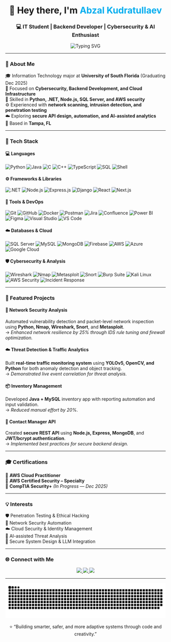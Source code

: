 <!-- Title and Intro -->
<h1 align="center">👋 Hey there, I'm <span style="color:#00AEEF;">Abzal Kudratullaev</span></h1>
<h3 align="center">💻 IT Student | Backend Developer | Cybersecurity & AI Enthusiast</h3>

<p align="center">
  <img src="https://readme-typing-svg.herokuapp.com?font=Fira+Code&weight=500&pause=1000&color=00AEEF&center=true&vCenter=true&width=500&lines=Cybersecurity+and+Cloud+Computing+Student;Backend+Developer+%7C+AI+Integrator;Penetration+Testing+and+Network+Security;Building+Secure+%26+Scalable+Systems;Always+Learning+%F0%9F%9A%80" alt="Typing SVG" />
</p>

---

### 🌌 About Me
🎓 Information Technology major at **University of South Florida** (Graduating Dec 2025)  
🔐 Focused on **Cybersecurity, Backend Development, and Cloud Infrastructure**  
🧠 Skilled in **Python, .NET, Node.js, SQL Server, and AWS security**  
⚙️ Experienced with **network scanning, intrusion detection, and penetration testing**  
☁️ Exploring **secure API design, automation, and AI-assisted analytics**  
📍 Based in **Tampa, FL**

---

### 🧠 Tech Stack

#### 💻 Languages
![Python](https://img.shields.io/badge/-Python-000?style=for-the-badge&logo=python)
![Java](https://img.shields.io/badge/-Java-000?style=for-the-badge&logo=openjdk)
![C](https://img.shields.io/badge/-C-000?style=for-the-badge&logo=c)
![C++](https://img.shields.io/badge/-C++-000?style=for-the-badge&logo=cplusplus)
![TypeScript](https://img.shields.io/badge/-TypeScript-000?style=for-the-badge&logo=typescript)
![SQL](https://img.shields.io/badge/-SQL-000?style=for-the-badge&logo=mysql)
![Shell](https://img.shields.io/badge/-Shell_Scripting-000?style=for-the-badge&logo=gnu-bash)

#### ⚙️ Frameworks & Libraries
![.NET](https://img.shields.io/badge/-DOTNET-000?style=for-the-badge&logo=dotnet)
![Node.js](https://img.shields.io/badge/-Node.js-000?style=for-the-badge&logo=nodedotjs)
![Express.js](https://img.shields.io/badge/-Express.js-000?style=for-the-badge&logo=express)
![Django](https://img.shields.io/badge/-Django-000?style=for-the-badge&logo=django)
![React](https://img.shields.io/badge/-React-000?style=for-the-badge&logo=react)
![Next.js](https://img.shields.io/badge/-Next.js-000?style=for-the-badge&logo=nextdotjs)

#### 🧰 Tools & DevOps
![Git](https://img.shields.io/badge/-Git-000?style=for-the-badge&logo=git)
![GitHub](https://img.shields.io/badge/-GitHub-000?style=for-the-badge&logo=github)
![Docker](https://img.shields.io/badge/-Docker-000?style=for-the-badge&logo=docker)
![Postman](https://img.shields.io/badge/-Postman-000?style=for-the-badge&logo=postman)
![Jira](https://img.shields.io/badge/-Jira-000?style=for-the-badge&logo=jira)
![Confluence](https://img.shields.io/badge/-Confluence-000?style=for-the-badge&logo=confluence)
![Power BI](https://img.shields.io/badge/-Power_BI-000?style=for-the-badge&logo=powerbi)
![Figma](https://img.shields.io/badge/-Figma-000?style=for-the-badge&logo=figma)
![Visual Studio](https://img.shields.io/badge/-Visual%20Studio-000?style=for-the-badge&logo=visualstudio)
![VS Code](https://img.shields.io/badge/-VS%20Code-000?style=for-the-badge&logo=visualstudiocode)

#### ☁️ Databases & Cloud
![SQL Server](https://img.shields.io/badge/-SQL%20Server-000?style=for-the-badge&logo=microsoftsqlserver)
![MySQL](https://img.shields.io/badge/-MySQL-000?style=for-the-badge&logo=mysql)
![MongoDB](https://img.shields.io/badge/-MongoDB-000?style=for-the-badge&logo=mongodb)
![Firebase](https://img.shields.io/badge/-Firebase-000?style=for-the-badge&logo=firebase)
![AWS](https://img.shields.io/badge/-AWS-000?style=for-the-badge&logo=amazonaws)
![Azure](https://img.shields.io/badge/-Azure-000?style=for-the-badge&logo=microsoftazure)
![Google Cloud](https://img.shields.io/badge/-Google_Cloud-000?style=for-the-badge&logo=googlecloud)

#### 🛡️ Cybersecurity & Analysis
![Wireshark](https://img.shields.io/badge/-Wireshark-000?style=for-the-badge&logo=wireshark)
![Nmap](https://img.shields.io/badge/-Nmap-000?style=for-the-badge&logo=linux)
![Metasploit](https://img.shields.io/badge/-Metasploit-000?style=for-the-badge&logo=metasploit)
![Snort](https://img.shields.io/badge/-Snort-000?style=for-the-badge&logo=snort)
![Burp Suite](https://img.shields.io/badge/-Burp_Suite-000?style=for-the-badge&logo=burpsuite)
![Kali Linux](https://img.shields.io/badge/-Kali_Linux-000?style=for-the-badge&logo=kalilinux)
![AWS Security](https://img.shields.io/badge/-AWS_Security-000?style=for-the-badge&logo=amazonaws)
![Incident Response](https://img.shields.io/badge/-Incident_Response-000?style=for-the-badge&logo=probot)

---

### 🚀 Featured Projects

#### 🔐 Network Security Analysis
Automated vulnerability detection and packet-level network inspection using **Python, Nmap, Wireshark, Snort**, and **Metasploit**.  
→ *Enhanced network resilience by 25% through IDS rule tuning and firewall optimization.*

#### ☁️ Threat Detection & Traffic Analytics
Built **real-time traffic monitoring system** using **YOLOv5, OpenCV, and Python** for both anomaly detection and object tracking.  
→ *Demonstrated live event correlation for threat analysis.*

#### 📦 Inventory Management
Developed **Java + MySQL** inventory app with reporting automation and input validation.  
→ *Reduced manual effort by 20%.*

#### 🔗 Contact Manager API
Created **secure REST API** using **Node.js, Express, MongoDB**, and **JWT/bcrypt authentication**.  
→ *Implemented best practices for secure backend design.*

---

### 🎓 Certifications
🏅 **AWS Cloud Practitioner**  
🏅 **AWS Certified Security – Specialty**  
🧠 **CompTIA Security+** *(In Progress — Dec 2025)*  

---

### 💡 Interests
🛡️ Penetration Testing & Ethical Hacking  
🧩 Network Security Automation  
☁️ Cloud Security & Identity Management  
🤖 AI-assisted Threat Analysis  
🧠 Secure System Design & LLM Integration  

---

### 🌐 Connect with Me
<p align="center">
  <a href="https://www.linkedin.com/in/abzal-kudratullaev-0458412b9/" target="_blank">
    <img src="https://img.shields.io/badge/-LinkedIn-000?style=for-the-badge&logo=linkedin&logoColor=00AEEF">
  </a>
  <a href="mailto:abzalk1@outlook.com">
    <img src="https://img.shields.io/badge/-Email-000?style=for-the-badge&logo=gmail&logoColor=00AEEF">
  </a>
  <a href="https://github.com/abzalkk">
    <img src="https://img.shields.io/badge/-GitHub-000?style=for-the-badge&logo=github&logoColor=00AEEF">
  </a>
</p>

---

<p align="center">
  <img src="https://raw.githubusercontent.com/platane/snk/output/github-contribution-grid-snake-dark.svg" alt="snake animation" />
</p>

<p align="center">⭐️ “Building smarter, safer, and more adaptive systems through code and creativity.”</p>
